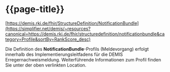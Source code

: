 # {{page-title}} 
[https://demis.rki.de/fhir/StructureDefinition/NotificationBundle](https://simplifier.net/demis/~resources?canonical=https://demis.rki.de/fhir/structuredefinition/notificationbundle&category=Profile&sortBy=RankScore_desc) 

Die Definition des **NotificationBundle**-Profils (Meldevorgang) erfolgt innerhalb des Implementierungsleitfadens für die DEMIS Erregernachweismeldung. Weiterführende Informationen zum Profil finden Sie unter der oben verlinkten Location. 
